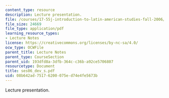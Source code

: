 ```yaml
---
content_type: resource
description: Lecture presentation.
file: /courses/17-55j-introduction-to-latin-american-studies-fall-2006/08b642ad75176200075ed74e4fe5673b_ses06_dev_s.pdf
file_size: 24669
file_type: application/pdf
learning_resource_types:
- Lecture Notes
license: https://creativecommons.org/licenses/by-nc-sa/4.0/
ocw_type: OCWFile
parent_title: Lecture Notes
parent_type: CourseSection
parent_uid: 193dfd8a-3dfb-364c-c36b-a92ce5706807
resourcetype: Document
title: ses06_dev_s.pdf
uid: 08b642ad-7517-6200-075e-d74e4fe5673b
---
```

Lecture presentation.